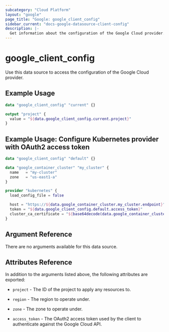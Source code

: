```yaml
---
subcategory: "Cloud Platform"
layout: "google"
page_title: "Google: google_client_config"
sidebar_current: "docs-google-datasource-client-config"
description: |-
  Get information about the configuration of the Google Cloud provider.
---
```


# google\_client\_config

Use this data source to access the configuration of the Google Cloud provider.

## Example Usage

```tf
data "google_client_config" "current" {}

output "project" {
  value = "${data.google_client_config.current.project}"
}
```

## Example Usage: Configure Kubernetes provider with OAuth2 access token

```tf
data "google_client_config" "default" {}

data "google_container_cluster" "my_cluster" {
  name   = "my-cluster"
  zone   = "us-east1-a"
}

provider "kubernetes" {
  load_config_file = false

  host = "https://${data.google_container_cluster.my_cluster.endpoint}"
  token = "${data.google_client_config.default.access_token}"
  cluster_ca_certificate = "${base64decode(data.google_container_cluster.my_cluster.master_auth.0.cluster_ca_certificate)}"
}
```

## Argument Reference

There are no arguments available for this data source.

## Attributes Reference

In addition to the arguments listed above, the following attributes are exported:

* `project` - The ID of the project to apply any resources to.

* `region` - The region to operate under.

* `zone` - The zone to operate under.

* `access_token` - The OAuth2 access token used by the client to authenticate against the Google Cloud API.
